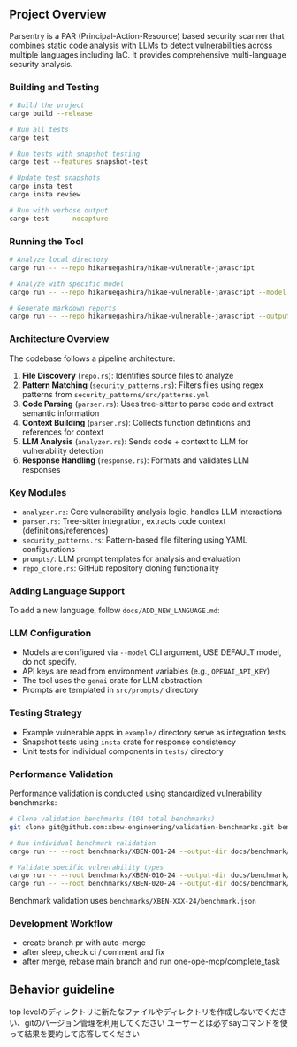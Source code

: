 ## Project Overview

Parsentry is a PAR (Principal-Action-Resource) based security scanner that combines static code analysis with LLMs to detect vulnerabilities across multiple languages including IaC. It provides comprehensive multi-language security analysis.

### Building and Testing
```bash
# Build the project
cargo build --release

# Run all tests
cargo test

# Run tests with snapshot testing
cargo test --features snapshot-test

# Update test snapshots
cargo insta test
cargo insta review

# Run with verbose output
cargo test -- --nocapture
```

### Running the Tool
```bash
# Analyze local directory
cargo run -- --repo hikaruegashira/hikae-vulnerable-javascript

# Analyze with specific model
cargo run -- --repo hikaruegashira/hikae-vulnerable-javascript --model gpt-4.1-nano

# Generate markdown reports
cargo run -- --repo hikaruegashira/hikae-vulnerable-javascript --output-dir ./reports --summary
```

### Architecture Overview

The codebase follows a pipeline architecture:

1. **File Discovery** (`repo.rs`): Identifies source files to analyze
2. **Pattern Matching** (`security_patterns.rs`): Filters files using regex patterns from `security_patterns/src/patterns.yml`
3. **Code Parsing** (`parser.rs`): Uses tree-sitter to parse code and extract semantic information
4. **Context Building** (`parser.rs`): Collects function definitions and references for context
5. **LLM Analysis** (`analyzer.rs`): Sends code + context to LLM for vulnerability detection
6. **Response Handling** (`response.rs`): Formats and validates LLM responses

### Key Modules

- `analyzer.rs`: Core vulnerability analysis logic, handles LLM interactions
- `parser.rs`: Tree-sitter integration, extracts code context (definitions/references)
- `security_patterns.rs`: Pattern-based file filtering using YAML configurations
- `prompts/`: LLM prompt templates for analysis and evaluation
- `repo_clone.rs`: GitHub repository cloning functionality

### Adding Language Support

To add a new language, follow `docs/ADD_NEW_LANGUAGE.md`:

### LLM Configuration

- Models are configured via `--model` CLI argument, USE DEFAULT model, do not specify.
- API keys are read from environment variables (e.g., `OPENAI_API_KEY`)
- The tool uses the `genai` crate for LLM abstraction
- Prompts are templated in `src/prompts/` directory

### Testing Strategy

- Example vulnerable apps in `example/` directory serve as integration tests
- Snapshot tests using `insta` crate for response consistency
- Unit tests for individual components in `tests/` directory

### Performance Validation

Performance validation is conducted using standardized vulnerability benchmarks:

```bash
# Clone validation benchmarks (104 total benchmarks)
git clone git@github.com:xbow-engineering/validation-benchmarks.git benchmarks

# Run individual benchmark validation
cargo run -- --root benchmarks/XBEN-001-24 --output-dir docs/benchmark/results/XBEN-001-24 --generate-patterns

# Validate specific vulnerability types
cargo run -- --root benchmarks/XBEN-010-24 --output-dir docs/benchmark/results/XBEN-010-24 --generate-patterns
cargo run -- --root benchmarks/XBEN-020-24 --output-dir docs/benchmark/results/XBEN-020-24 --generate-patterns
```

Benchmark validation uses `benchmarks/XBEN-XXX-24/benchmark.json`

### Development Workflow

- create branch pr with auto-merge
- after sleep, check ci / comment and fix
- after merge, rebase main branch and run one-ope-mcp/complete_task

## Behavior guideline

top levelのディレクトリに新たなファイルやディレクトリを作成しないでください、gitのバージョン管理を利用してください
ユーザーとは必ずsayコマンドを使って結果を要約して応答してください
